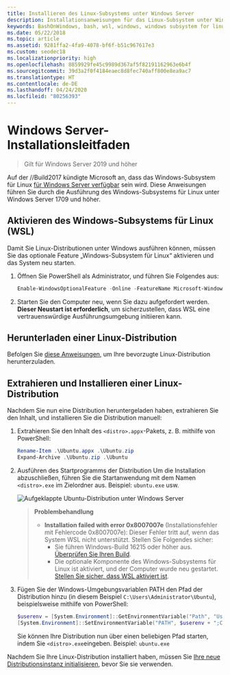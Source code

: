 ```yaml
---
title: Installieren des Linux-Subsystems unter Windows Server
description: Installationsanweisungen für das Linux-Subsystem unter Windows Server.
keywords: BashOnWindows, bash, wsl, windows, windows subsystem for linux, windowssubsystem, ubuntu, windows server
ms.date: 05/22/2018
ms.topic: article
ms.assetid: 9281ffa2-4fa9-4078-bf6f-b51c967617e3
ms.custom: seodec18
ms.localizationpriority: high
ms.openlocfilehash: 8859929fe45c9989d367af5f82191162963e6b4f
ms.sourcegitcommit: 39d3a2f0f4184eaec8d8fec740aff800e8ea9ac7
ms.translationtype: HT
ms.contentlocale: de-DE
ms.lasthandoff: 04/24/2020
ms.locfileid: "80256393"
---
```

# <a name="windows-server-installation-guide"></a>Windows Server-Installationsleitfaden

> Gilt für Windows Server 2019 und höher

Auf der //Build2017 kündigte Microsoft an, dass das Windows-Subsystem für Linux [für Windows Server verfügbar](https://blogs.technet.microsoft.com/hybridcloud/2017/05/10/windows-server-for-developers-news-from-microsoft-build-2017/) sein wird.  Diese Anweisungen führen Sie durch die Ausführung des Windows-Subsystems für Linux unter Windows Server 1709 und höher.

## <a name="enable-the-windows-subsystem-for-linux-wsl"></a>Aktivieren des Windows-Subsystems für Linux (WSL)

Damit Sie Linux-Distributionen unter Windows ausführen können, müssen Sie das optionale Feature „Windows-Subsystem für Linux“ aktivieren und das System neu starten.

1. Öffnen Sie PowerShell als Administrator, und führen Sie Folgendes aus:
    ```powershell
    Enable-WindowsOptionalFeature -Online -FeatureName Microsoft-Windows-Subsystem-Linux
    ```

2. Starten Sie den Computer neu, wenn Sie dazu aufgefordert werden. **Dieser Neustart ist erforderlich**, um sicherzustellen, dass WSL eine vertrauenswürdige Ausführungsumgebung initiieren kann.

## <a name="download-a-linux-distro"></a>Herunterladen einer Linux-Distribution

Befolgen Sie [diese Anweisungen](install-manual.md), um Ihre bevorzugte Linux-Distribution herunterzuladen.

## <a name="extract-and-install-a-linux-distro"></a>Extrahieren und Installieren einer Linux-Distribution
Nachdem Sie nun eine Distribution heruntergeladen haben, extrahieren Sie den Inhalt, und installieren Sie die Distribution manuell:

1. Extrahieren Sie den Inhalt des `<distro>.appx`-Pakets, z. B. mithilfe von PowerShell:

    ```powershell
    Rename-Item .\Ubuntu.appx .\Ubuntu.zip
    Expand-Archive .\Ubuntu.zip .\Ubuntu
    ```

2. Ausführen des Startprogramms der Distribution Um die Installation abzuschließen, führen Sie die Startanwendung mit dem Namen `<distro>.exe` im Zielordner aus. Beispiel: `ubuntu.exe` usw.

    ![Aufgeklappte Ubuntu-Distribution unter Windows Server](media/server-appx-expand.png)

    > **Problembehandlung**
    > * **Installation failed with error 0x8007007e** (Installationsfehler mit Fehlercode 0x8007007e): Dieser Fehler tritt auf, wenn das System WSL nicht unterstützt. Stellen Sie Folgendes sicher:
    >   * Sie führen Windows-Build 16215 oder höher aus. [Überprüfen Sie Ihren Build](troubleshooting.md#check-your-build-number).
    >   * Die optionale Komponente des Windows-Subsystems für Linux ist aktiviert, und der Computer wurde neu gestartet.  [Stellen Sie sicher, dass WSL aktiviert ist](troubleshooting.md#confirm-wsl-is-enabled).
    
3. Fügen Sie der Windows-Umgebungsvariablen PATH den Pfad der Distribution hinzu (in diesem Beispiel `C:\Users\Administrator\Ubuntu`), beispielsweise mithilfe von PowerShell:
        
    ```powershell
    $userenv = [System.Environment]::GetEnvironmentVariable("Path", "User")
    [System.Environment]::SetEnvironmentVariable("PATH", $userenv + ";C:\Users\Administrator\Ubuntu", "User")
    ```
    Sie können Ihre Distribution nun über einen beliebigen Pfad starten, indem Sie `<distro>.exe`eingeben. Beispiel: `ubuntu.exe`

Nachdem Sie Ihre Linux-Distribution installiert haben, müssen Sie [Ihre neue Distributionsinstanz initialisieren](initialize-distro.md), bevor Sie sie verwenden.
